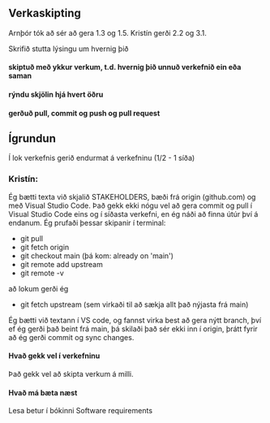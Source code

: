 ## Verkaskipting
Arnþór tók að sér að gera 1.3 og 1.5.
Kristín gerði 2.2 og 3.1.


Skrifið stutta lýsingu um hvernig þið
#### skiptuð með ykkur verkum, t.d. hvernig þið unnuð verkefnið ein eða saman
#### rýndu skjölin hjá hvert öðru 
####  gerðuð pull, commit og push og pull request

## Ígrundun 
Í lok verkefnis gerið endurmat á verkefninu  (1/2 - 1 síða)

### Kristín: 

Ég bætti texta við skjalið STAKEHOLDERS, bæði frá origin (github.com) og með Visual Studio Code.
Það gekk ekki nógu vel að gera commit og pull í Visual Studio Code eins og í síðasta verkefni, en ég náði að finna útúr því á endanum. Ég prufaði þessar skipanir í terminal: 
- git pull
- git fetch origin
- git checkout main (þá kom: already on 'main')
- git remote add upstream <verkefni3-Github-linkur>
- git remote -v

að lokum gerði ég 
- git fetch upstream (sem virkaði til að sækja allt það nýjasta frá main)

Ég bætti við textann í VS code, og fannst virka best að gera nýtt branch, því ef ég gerði það beint frá main, þá skilaði það sér ekki inn í origin, þrátt fyrir að ég gerði commit og sync changes.


#### Hvað gekk vel í verkefninu  
Það gekk vel að skipta verkum á milli.

#### Hvað má bæta næst 
Lesa betur í bókinni Software requirements
